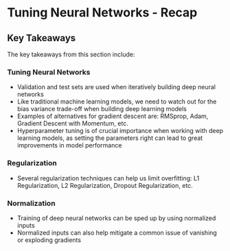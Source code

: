 # Tuning Neural Networks - Recap

## Key Takeaways

The key takeaways from this section include:

### Tuning Neural Networks

* Validation and test sets are used when iteratively building deep neural networks
* Like traditional machine learning models, we need to watch out for the bias variance trade-off when building deep learning models
* Examples of alternatives for gradient descent are: RMSprop, Adam, Gradient Descent with Momentum, etc.
* Hyperparameter tuning is of crucial importance when working with deep learning models, as setting the parameters right can lead to great improvements in model performance

### Regularization

* Several regularization techniques can help us limit overfitting: L1 Regularization, L2 Regularization, Dropout Regularization, etc.

### Normalization

* Training of deep neural networks can be sped up by using normalized inputs
* Normalized inputs can also help mitigate a common issue of vanishing or exploding gradients


